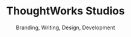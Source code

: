 ---
title: ThoughtWorks Studios
subtitle: Branding, Writing, Design, Development 
slides:
    - tw-studios-ipad
    - tw-studios-branding
    - tw-studios-phone
---